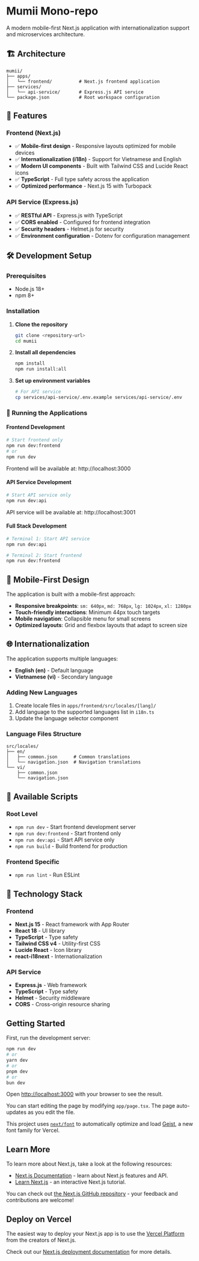 # Mumii Mono-repo

A modern mobile-first Next.js application with internationalization support and microservices architecture.

## 🏗️ Architecture

```
mumii/
├── apps/
│   └── frontend/          # Next.js frontend application
├── services/
│   └── api-service/       # Express.js API service
└── package.json           # Root workspace configuration
```

## 🚀 Features

### Frontend (Next.js)

- ✅ **Mobile-first design** - Responsive layouts optimized for mobile devices
- ✅ **Internationalization (i18n)** - Support for Vietnamese and English
- ✅ **Modern UI components** - Built with Tailwind CSS and Lucide React icons
- ✅ **TypeScript** - Full type safety across the application
- ✅ **Optimized performance** - Next.js 15 with Turbopack

### API Service (Express.js)

- ✅ **RESTful API** - Express.js with TypeScript
- ✅ **CORS enabled** - Configured for frontend integration
- ✅ **Security headers** - Helmet.js for security
- ✅ **Environment configuration** - Dotenv for configuration management

## 🛠️ Development Setup

### Prerequisites

- Node.js 18+
- npm 8+

### Installation

1. **Clone the repository**

   ```bash
   git clone <repository-url>
   cd mumii
   ```

2. **Install all dependencies**

   ```bash
   npm install
   npm run install:all
   ```

3. **Set up environment variables**
   ```bash
   # For API service
   cp services/api-service/.env.example services/api-service/.env
   ```

### 🚦 Running the Applications

#### Frontend Development

```bash
# Start frontend only
npm run dev:frontend
# or
npm run dev
```

Frontend will be available at: http://localhost:3000

#### API Service Development

```bash
# Start API service only
npm run dev:api
```

API service will be available at: http://localhost:3001

#### Full Stack Development

```bash
# Terminal 1: Start API service
npm run dev:api

# Terminal 2: Start frontend
npm run dev:frontend
```

## 📱 Mobile-First Design

The application is built with a mobile-first approach:

- **Responsive breakpoints**: `sm: 640px`, `md: 768px`, `lg: 1024px`, `xl: 1280px`
- **Touch-friendly interactions**: Minimum 44px touch targets
- **Mobile navigation**: Collapsible menu for small screens
- **Optimized layouts**: Grid and flexbox layouts that adapt to screen size

## 🌐 Internationalization

The application supports multiple languages:

- **English (en)** - Default language
- **Vietnamese (vi)** - Secondary language

### Adding New Languages

1. Create locale files in `apps/frontend/src/locales/[lang]/`
2. Add language to the supported languages list in `i18n.ts`
3. Update the language selector component

### Language Files Structure

```
src/locales/
├── en/
│   ├── common.json      # Common translations
│   └── navigation.json  # Navigation translations
└── vi/
    ├── common.json
    └── navigation.json
```

## 🧪 Available Scripts

### Root Level

- `npm run dev` - Start frontend development server
- `npm run dev:frontend` - Start frontend only
- `npm run dev:api` - Start API service only
- `npm run build` - Build frontend for production

### Frontend Specific

- `npm run lint` - Run ESLint

## 🔧 Technology Stack

### Frontend

- **Next.js 15** - React framework with App Router
- **React 18** - UI library
- **TypeScript** - Type safety
- **Tailwind CSS v4** - Utility-first CSS
- **Lucide React** - Icon library
- **react-i18next** - Internationalization

### API Service

- **Express.js** - Web framework
- **TypeScript** - Type safety
- **Helmet** - Security middleware
- **CORS** - Cross-origin resource sharing

## Getting Started

First, run the development server:

```bash
npm run dev
# or
yarn dev
# or
pnpm dev
# or
bun dev
```

Open [http://localhost:3000](http://localhost:3000) with your browser to see the result.

You can start editing the page by modifying `app/page.tsx`. The page auto-updates as you edit the file.

This project uses [`next/font`](https://nextjs.org/docs/app/building-your-application/optimizing/fonts) to automatically optimize and load [Geist](https://vercel.com/font), a new font family for Vercel.

## Learn More

To learn more about Next.js, take a look at the following resources:

- [Next.js Documentation](https://nextjs.org/docs) - learn about Next.js features and API.
- [Learn Next.js](https://nextjs.org/learn) - an interactive Next.js tutorial.

You can check out [the Next.js GitHub repository](https://github.com/vercel/next.js) - your feedback and contributions are welcome!

## Deploy on Vercel

The easiest way to deploy your Next.js app is to use the [Vercel Platform](https://vercel.com/new?utm_medium=default-template&filter=next.js&utm_source=create-next-app&utm_campaign=create-next-app-readme) from the creators of Next.js.

Check out our [Next.js deployment documentation](https://nextjs.org/docs/app/building-your-application/deploying) for more details.
